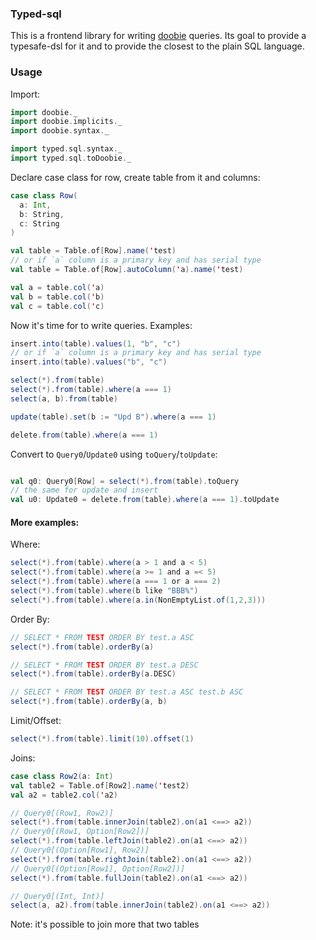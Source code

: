 ### Typed-sql

This is a frontend library for writing [doobie](https://github.com/tpolecat/doobie) queries.
Its goal to provide a typesafe-dsl for it and to provide the closest to the plain SQL language.

### Usage
Import:
```scala
import doobie._
import doobie.implicits._
import doobie.syntax._

import typed.sql.syntax._
import typed.sql.toDoobie._
```

Declare case class for row, create table from it and columns:
```scala
case class Row(
  a: Int,
  b: String,
  c: String
)

val table = Table.of[Row].name('test)
// or if `a` column is a primary key and has serial type
val table = Table.of[Row].autoColumn('a).name('test)

val a = table.col('a)
val b = table.col('b)
val c = table.col('c)
```

Now it's time for to write queries.
Examples:
```scala
insert.into(table).values(1, "b", "c")
// or if `a` column is a primary key and has serial type
insert.into(table).values("b", "c")

select(*).from(table)
select(*).from(table).where(a === 1)
select(a, b).from(table)

update(table).set(b := "Upd B").where(a === 1)

delete.from(table).where(a === 1)
```

Convert to `Query0`/`Update0` using `toQuery`/`toUpdate`:
```scala

val q0: Query0[Row] = select(*).from(table).toQuery
// the same for update and insert
val u0: Update0 = delete.from(table).where(a === 1).toUpdate
```

#### More examples:
Where:
```scala
select(*).from(table).where(a > 1 and a < 5)
select(*).from(table).where(a >= 1 and a =< 5)
select(*).from(table).where(a === 1 or a === 2)
select(*).from(table).where(b like "BBB%")
select(*).from(table).where(a.in(NonEmptyList.of(1,2,3)))
```

Order By:
```scala
// SELECT * FROM TEST ORDER BY test.a ASC
select(*).from(table).orderBy(a)

// SELECT * FROM TEST ORDER BY test.a DESC
select(*).from(table).orderBy(a.DESC)

// SELECT * FROM TEST ORDER BY test.a ASC test.b ASC
select(*).from(table).orderBy(a, b)
```

Limit/Offset:
```scala
select(*).from(table).limit(10).offset(1)
```

Joins:
```scala
case class Row2(a: Int)
val table2 = Table.of[Row2].name('test2) 
val a2 = table2.col('a2)

// Query0[(Row1, Row2)]
select(*).from(table.innerJoin(table2).on(a1 <==> a2))
// Query0[(Row1, Option[Row2])]
select(*).from(table.leftJoin(table2).on(a1 <==> a2))
// Query0[(Option[Row1], Row2)]
select(*).from(table.rightJoin(table2).on(a1 <==> a2))
// Query0[(Option[Row1], Option[Row2])]
select(*).from(table.fullJoin(table2).on(a1 <==> a2))

// Query0[(Int, Int)]
select(a, a2).from(table.innerJoin(table2).on(a1 <==> a2))
```
Note: it's possible to join more that two tables
